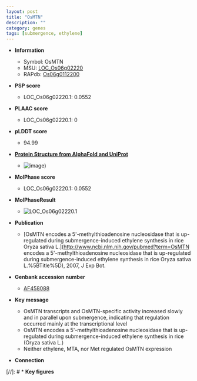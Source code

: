 ```yaml
---
layout: post
title: "OsMTN"
description: ""
category: genes
tags: [submergence, ethylene]
---
```


* **Information**  
    + Symbol: OsMTN  
    + MSU: [LOC_Os06g02220](http://rice.plantbiology.msu.edu/cgi-bin/ORF_infopage.cgi?orf=LOC_Os06g02220)  
    + RAPdb: [Os06g0112200](http://rapdb.dna.affrc.go.jp/viewer/gbrowse_details/irgsp1?name=Os06g0112200)  

* **PSP score**  
    + LOC_Os06g02220.1: 0.0552 

* **PLAAC score**  
    + LOC_Os06g02220.1: 0 

* **pLDDT score**
    + 94.99

* **[Protein Structure from AlphaFold and UniProt](https://www.uniprot.org/uniprotkb/Q9LHZ0/entry#structure)**
    + ![image](https://ricepsp.github.io/images/Q9/AF-Q9LHZ0-F1.png))

* **MolPhase score**
    + LOC_Os06g02220.1: 0.0552

* **MolPhaseResult**
    + ![LOC_Os06g02220.1](https://ricepsp.github.io/pictures/LOC_Os06g/LOC_Os06g02220.1.png)

* **Publication**  
    + [OsMTN encodes a 5'-methylthioadenosine nucleosidase that is up-regulated during submergence-induced ethylene synthesis in rice Oryza sativa L.](http://www.ncbi.nlm.nih.gov/pubmed?term=OsMTN encodes a 5'-methylthioadenosine nucleosidase that is up-regulated during submergence-induced ethylene synthesis in rice Oryza sativa L.%5BTitle%5D), 2007, J Exp Bot.

* **Genbank accession number**  
    + [AF458088](http://www.ncbi.nlm.nih.gov/nuccore/AF458088)

* **Key message**  
    + OsMTN transcripts and OsMTN-specific activity increased slowly and in parallel upon submergence, indicating that regulation occurred mainly at the transcriptional level
    + OsMTN encodes a 5'-methylthioadenosine nucleosidase that is up-regulated during submergence-induced ethylene synthesis in rice (Oryza sativa L.)
    + Neither ethylene, MTA, nor Met regulated OsMTN expression

* **Connection**  

[//]: # * **Key figures**  


